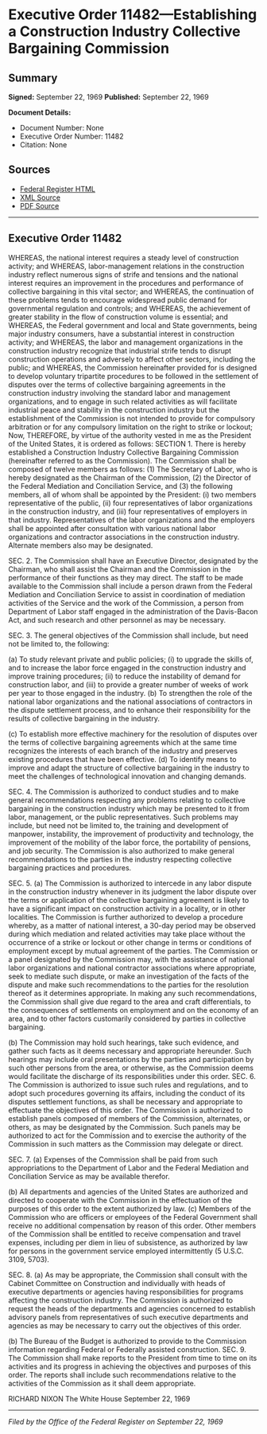 # Executive Order 11482—Establishing a Construction Industry Collective Bargaining Commission

## Summary

**Signed:** September 22, 1969
**Published:** September 22, 1969

**Document Details:**
- Document Number: None
- Executive Order Number: 11482
- Citation: None

## Sources
- [Federal Register HTML](https://www.presidency.ucsb.edu/documents/executive-order-11482-establishing-construction-industry-collective-bargaining-commission)
- [XML Source](None)
- [PDF Source](None)

---

## Executive Order 11482

WHEREAS, the national interest requires a steady level of construction activity; and
WHEREAS, labor-management relations in the construction industry reflect numerous signs of strife and tensions and the national interest requires an improvement in the procedures and performance of collective bargaining in this vital sector; and
WHEREAS, the continuation of these problems tends to encourage widespread public demand for governmental regulation and controls; and
WHEREAS, the achievement of greater stability in the flow of construction volume is essential; and
WHEREAS, the Federal government and local and State governments, being major industry consumers, have a substantial interest in construction activity; and
WHEREAS, the labor and management organizations in the construction industry recognize that industrial strife tends to disrupt construction operations and adversely to affect other sectors, including the public; and
WHEREAS, the Commission hereinafter provided for is designed to develop voluntary tripartite procedures to be followed in the settlement of disputes over the terms of collective bargaining agreements in the construction industry involving the standard labor and management organizations, and to engage in such related activities as will facilitate industrial peace and stability in the construction industry but the establishment of the Commission is not intended to provide for compulsory arbitration or for any compulsory limitation on the right to strike or lockout;
Now, THEREFORE, by virtue of the authority vested in me as the President of the United States, it is ordered as follows:
SECTION 1. There is hereby established a Construction Industry Collective Bargaining Commission (hereinafter referred to as the Commission). The Commission shall be composed of twelve members as follows: (1) The Secretary of Labor, who is hereby designated as the Chairman of the Commission, (2) the Director of the Federal Mediation and Conciliation Service, and (3) the following members, all of whom shall be appointed by the President: (i) two members representative of the public, (ii) four representatives of labor organizations in the construction industry, and (iii) four representatives of employers in that industry. Representatives of the labor organizations and the employers shall be appointed after consultation with various national labor organizations and contractor associations in the construction industry. Alternate members also may be designated.

SEC. 2. The Commission shall have an Executive Director, designated by the Chairman, who shall assist the Chairman and the Commission in the performance of their functions as they may direct. The staff to be made available to the Commission shall include a person drawn from the Federal Mediation and Conciliation Service to assist in coordination of mediation activities of the Service and the work of the Commission, a person from Department of Labor staff engaged in the administration of the Davis-Bacon Act, and such research and other personnel as may be necessary.

SEC. 3. The general objectives of the Commission shall include, but need not be limited to, the following:

(a) To study relevant private and public policies; (i) to upgrade the skills of, and to increase the labor force engaged in the construction industry and improve training procedures; (ii) to reduce the instability of demand for construction labor, and (iii) to provide a greater number of weeks of work per year to those engaged in the industry.
(b) To strengthen the role of the national labor organizations and the national associations of contractors in the dispute settlement process, and to enhance their responsibility for the results of collective bargaining in the industry.

(c) To establish more effective machinery for the resolution of disputes over the terms of collective bargaining agreements which at the same time recognizes the interests of each branch of the industry and preserves existing procedures that have been effective.
(d) To identify means to improve and adapt the structure of collective bargaining in the industry to meet the challenges of technological innovation and changing demands.

SEC. 4. The Commission is authorized to conduct studies and to make general recommendations respecting any problems relating to collective bargaining in the construction industry which may be presented to it from labor, management, or the public representatives. Such problems may include, but need not be limited to, the training and development of manpower, instability, the improvement of productivity and technology, the improvement of the mobility of the labor force, the portability of pensions, and job security. The Commission is also authorized to make general recommendations to the parties in the industry respecting collective bargaining practices and procedures.

SEC. 5. (a) The Commission is authorized to intercede in any labor dispute in the construction industry whenever in its judgment the labor dispute over the terms or application of the collective bargaining agreement is likely to have a significant impact on construction activity in a locality, or in other localities. The Commission is further authorized to develop a procedure whereby, as a matter of national interest, a 30-day period may be observed during which mediation and related activities may take place without the occurrence of a strike or lockout or other change in terms or conditions of employment except by mutual agreement of the parties. The Commission or a panel designated by the Commission may, with the assistance of national labor organizations and national contractor associations where appropriate, seek to mediate such dispute, or make an investigation of the facts of the dispute and make such recommendations to the parties for the resolution thereof as it determines appropriate. In making any such recommendations, the Commission shall give due regard to the area and craft differentials, to the consequences of settlements on employment and on the economy of an area, and to other factors customarily considered by parties in collective bargaining.

(b) The Commission may hold such hearings, take such evidence, and gather such facts as it deems necessary and appropriate hereunder. Such hearings may include oral presentations by the parties and participation by such other persons from the area, or otherwise, as the Commission deems would facilitate the discharge of its responsibilities under this order.
SEC. 6. The Commission is authorized to issue such rules and regulations, and to adopt such procedures governing its affairs, including the conduct of its disputes settlement functions, as shall be necessary and appropriate to effectuate the objectives of this order. The Commission is authorized to establish panels composed of members of the Commission, alternates, or others, as may be designated by the Commission. Such panels may be authorized to act for the Commission and to exercise the authority of the Commission in such matters as the Commission may delegate or direct.

SEC. 7. (a) Expenses of the Commission shall be paid from such appropriations to the Department of Labor and the Federal Mediation and Conciliation Service as may be available therefor.

(b) All departments and agencies of the United States are authorized and directed to cooperate with the Commission in the effectuation of the purposes of this order to the extent authorized by law.
(c) Members of the Commission who are officers or employees of the Federal Government shall receive no additional compensation by reason of this order. Other members of the Commission shall be entitled to receive compensation and travel expenses, including per diem in lieu of subsistence, as authorized by law for persons in the government service employed intermittently (5 U.S.C. 3109, 5703).

SEC. 8. (a) As may be appropriate, the Commission shall consult with the Cabinet Committee on Construction and individually with heads of executive departments or agencies having responsibilities for programs affecting the construction industry. The Commission is authorized to request the heads of the departments and agencies concerned to establish advisory panels from representatives of such executive departments and agencies as may be necessary to carry out the objectives of this order.

(b) The Bureau of the Budget is authorized to provide to the Commission information regarding Federal or Federally assisted construction.
SEC. 9. The Commission shall make reports to the President from time to time on its activities and its progress in achieving the objectives and purposes of this order. The reports shall include such recommendations relative to the activities of the Commission as it shall deem appropriate.

RICHARD NIXON
The White House
September 22, 1969

---

*Filed by the Office of the Federal Register on September 22, 1969*
